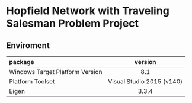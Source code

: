 # Hopfield Network with Traveling Salesman Problem Project
## Enviroment  
|package|version|
|:--|:--:|
|Windows Target Platform Version|8.1|
|Platform Toolset|Visual Studio 2015 (v140)|
|Eigen|3.3.4|
